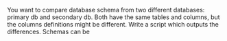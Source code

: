 You want to compare database schema from two different databases: primary db and secondary db.
Both have the same tables and columns, but the columns definitions might be different. Write a script which outputs the differences.
Schemas can be 